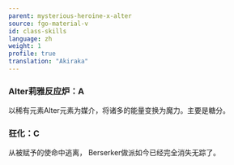 ```yaml
---
parent: mysterious-heroine-x-alter
source: fgo-material-v
id: class-skills
language: zh
weight: 1
profile: true
translation: "Akiraka"
---
```


### Alter莉雅反应炉：A

以稀有元素Alter元素为媒介，将诸多的能量变换为魔力。主要是糖分。

### 狂化：C

从被赋予的使命中逃离， Berserker做派如今已经完全消失无踪了。
